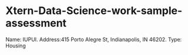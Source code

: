 # Xtern-Data-Science-work-sample-assessment

Name: IUPUI. Address:415 Porto Alegre St, Indianapolis, IN 46202. Type: Housing
